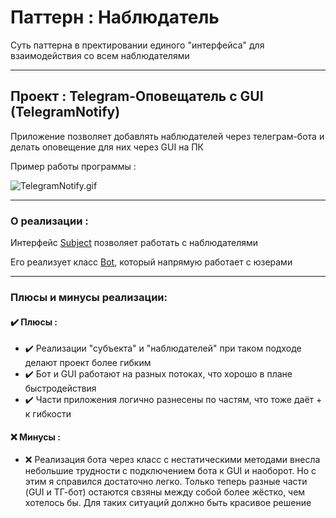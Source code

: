 # Паттерн : Наблюдатель

Суть паттерна в пректировании единого "интерфейса" для взаимодействия со всем наблюдателями

----

## Проект : Telegram-Оповещатель с GUI (TelegramNotify)

Приложение позволяет добавлять наблюдателей через телеграм-бота и делать оповещение для них через GUI на ПК

Пример работы программы :

![TelegramNotify.gif](https://raw.githubusercontent.com/andybeardness/Learning-OOP/main/imgs/TelegramNotify.gif)

----

### О реализации :

Интерфейс [Subject](https://github.com/andybeardness/Learning-OOP/blob/main/02-Observer-TelegramNotify/src/TGBot/Subject.java) позволяет работать с наблюдателями

Его реализует класс [Bot](https://github.com/andybeardness/Learning-OOP/blob/main/02-Observer-TelegramNotify/src/TGBot/Bot.java), который напрямую работает с юзерами

----

### Плюсы и минусы реализации:

#### ✔️ Плюсы :

- ✔️ Реализации "субъекта" и "наблюдателей" при таком подходе делают проект более гибким
- ✔️ Бот и GUI работают на разных потоках, что хорошо в плане быстродействия
- ✔️ Части приложения логично разнесены по частям, что тоже даёт + к гибкости

#### ❌ Минусы :

- ❌ Реализация бота через класс с нестатическими методами внесла небольшие трудности с подключением бота к GUI и наоборот. Но с этим я справился достаточно легко. Только теперь разные части (GUI и ТГ-бот) остаются свзяны между собой более жёстко, чем хотелось бы. Для таких ситуаций должно быть красивое решение

	